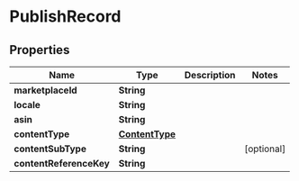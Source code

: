 # PublishRecord

## Properties
Name | Type | Description | Notes
------------ | ------------- | ------------- | -------------
**marketplaceId** | **String** |  | 
**locale** | **String** |  | 
**asin** | **String** |  | 
**contentType** | [**ContentType**](ContentType.md) |  | 
**contentSubType** | **String** |  |  [optional]
**contentReferenceKey** | **String** |  | 
